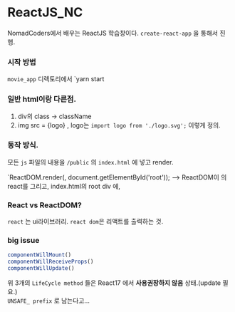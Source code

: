 # ReactJS_NC
NomadCoders에서 배우는 ReactJS 학습창이다. 
`create-react-app` 을 통해서 진행.

### 시작 방법
`movie_app` 디렉토리에서 `yarn start

### 일반 html이랑 다른점.
1. div의 class -> className
2. img src = {logo} , logo는 `import logo from './logo.svg';` 이렇게 정의.

### 동작 방식.
모든 `js` 파일의 내용을 `/public` 의 `index.html` 에 넣고 render.  

`ReactDOM.render(<App />, document.getElementById('root'));
--> ReactDOM이 <App>의 react를 그리고, index.html의 root div 에, 

### React vs ReactDOM?
`react` 는 ui라이브러리. `react dom`은 리액트를 출력하는 것. 

### big issue
```javascript
componentWillMount()
componentWillReceiveProps()
componentWillUpdate()
```

위 3개의 `LifeCycle method` 들은 React17 에서 **사용권장하지 않음** 상태.(update 필요.)  
`UNSAFE_ prefix` 로 남는다고... 

